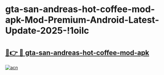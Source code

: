 # gta-san-andreas-hot-coffee-mod-apk-Mod-Premium-Android-Latest-Update-2025-!1oilc

# <h2><a href="https://9ik417.esa.edu.pl?title=gta-san-andreas-hot-coffee-mod-apk&ref=1oilc">🔗👉 🔴 gta-san-andreas-hot-coffee-mod-apk</a></h2>

[![acn](https://github.com/user-attachments/assets/0f9c940e-d8b0-45ae-aac7-cd30a18b3e1c)](https://9ik417.esa.edu.pl?title=gta-san-andreas-hot-coffee-mod-apk&ref=1oilc)

